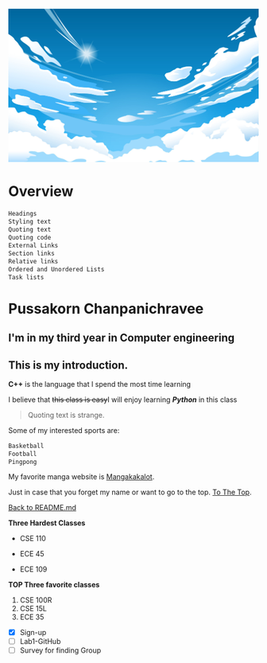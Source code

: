 ![The sky as clear as my head.](/sky.jpg)


# Overview
```
Headings
Styling text
Quoting text
Quoting code
External Links
Section links
Relative links 
Ordered and Unordered Lists
Task lists
```

# Pussakorn Chanpanichravee

## I'm in my third year in Computer engineering

## This is my introduction.

**C++** is the language that I spend the most time learning

I believe that ~~this class is easy~~I will enjoy learning **_Python_** in this class

> Quoting text is strange.

Some of my interested sports are:
```
Basketball
Football
Pingpong
```

My favorite manga website is [Mangakakalot](https://mangakakalot.com/https://mangakakalot.com/).

Just in case that you forget my name or want to go to the top. [To The Top](#pussakorn-chanpanichravee).


[Back to README.md](/README.md)

**Three Hardest Classes**
- CSE 110
* ECE 45
+ ECE 109

**TOP Three favorite classes**
1. CSE 100R
2. CSE 15L
3. ECE 35


- [x] Sign-up
- [ ] Lab1-GitHub
- [ ] Survey for finding Group